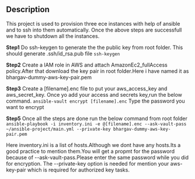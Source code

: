 **Description**
--


This project is used to provision three ece instances with help of ansible and to ssh into them automatically. Once the above steps are successfull we have to shutdown all the instances.

**Step1**
Do ssh-keygen to generate the the public key from root folder. This should generate .ssh/id_rsa.pub file
```ssh-keygen```

**Step2**
Create a IAM role in AWS and attach AmazonEc2_fullAccess policy.After that download the key pair in root folder.Here i have named it as bhargav-dummy-aws-key-pair.pem

**Step3**
Create a [filename].enc file to put your aws_access_key and aws_secret_key. Once yo add your access and secrets key,run the below command.
```ansible-vault encrypt [filename].enc```
Type the password you want to encrypt

**Step5**
Once all the steps are done run the below command from root folder
``` ansible-playbook -i inventory.ini -e @[filename].enc --ask-vault-pass ~/ansible-project/main.yml --private-key bhargav-dummy-aws-key-pair.pem```

Here inventory.ini is a list of hosts.Although we dont have any hosts.Its a good practice to mention them.You will get a 
propmt for the password because of --ask-vault-pass.Please enter the same password while you did for encryption. The
--private-key option is needed for mention your aws-key-pair which is required for authorized key tasks.





